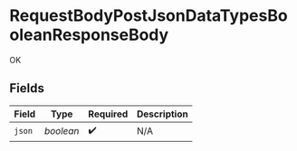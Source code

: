 # RequestBodyPostJsonDataTypesBooleanResponseBody

OK


## Fields

| Field              | Type               | Required           | Description        |
| ------------------ | ------------------ | ------------------ | ------------------ |
| `json`             | *boolean*          | :heavy_check_mark: | N/A                |